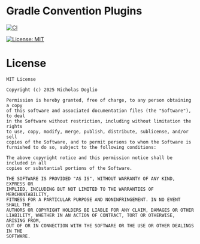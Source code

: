 # Gradle Convention Plugins

[![CI](https://github.com/WhosNickDoglio/convention-plugins/actions/workflows/ci.yml/badge.svg)](https://github.com/WhosNickDoglio/convention-plugins/actions/workflows/ci.yml)

[//]: # ([![codecov]&#40;https://codecov.io/gh/WhosNickDoglio/dagger-rules/branch/main/graph/badge.svg?token=wCMZ499cH4&#41;]&#40;https://codecov.io/gh/WhosNickDoglio/dagger-rules&#41;)
[//]: # ([![Contributor Covenant]&#40;https://img.shields.io/badge/Contributor%20Covenant-2.1-4baaaa.svg&#41;]&#40;.github/CODE_OF_CONDUCT.md&#41;)
[//]: # ([![Maintainability]&#40;https://api.codeclimate.com/v1/badges/528180026c455cacee93/maintainability&#41;]&#40;https://codeclimate.com/github/WhosNickDoglio/dagger-rules/maintainability&#41;)
[![License: MIT](https://img.shields.io/badge/License-MIT-yellow.svg)](https://opensource.org/licenses/MIT)


# License

	MIT License

	Copyright (c) 2025 Nicholas Doglio

	Permission is hereby granted, free of charge, to any person obtaining a copy
	of this software and associated documentation files (the "Software"), to deal
	in the Software without restriction, including without limitation the rights
	to use, copy, modify, merge, publish, distribute, sublicense, and/or sell
	copies of the Software, and to permit persons to whom the Software is
	furnished to do so, subject to the following conditions:

	The above copyright notice and this permission notice shall be included in all
	copies or substantial portions of the Software.

	THE SOFTWARE IS PROVIDED "AS IS", WITHOUT WARRANTY OF ANY KIND, EXPRESS OR
	IMPLIED, INCLUDING BUT NOT LIMITED TO THE WARRANTIES OF MERCHANTABILITY,
	FITNESS FOR A PARTICULAR PURPOSE AND NONINFRINGEMENT. IN NO EVENT SHALL THE
	AUTHORS OR COPYRIGHT HOLDERS BE LIABLE FOR ANY CLAIM, DAMAGES OR OTHER
	LIABILITY, WHETHER IN AN ACTION OF CONTRACT, TORT OR OTHERWISE, ARISING FROM,
	OUT OF OR IN CONNECTION WITH THE SOFTWARE OR THE USE OR OTHER DEALINGS IN THE
	SOFTWARE.
